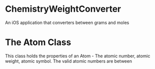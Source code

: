 # ChemistryWeightConverter
An iOS application that converters between grams and moles

# The Atom Class
This class holds the properties of an Atom - The atomic number, atomic weight, atomic symbol. 
The valid atomic numbers are between 
